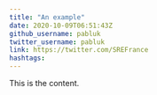 ```yaml
---
title: "An example"
date: 2020-10-09T06:51:43Z
github_username: pabluk
twitter_username: pabluk
link: https://twitter.com/SREFrance
hashtags:
---
```

This is the content.

